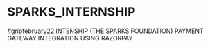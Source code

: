 # SPARKS_INTERNSHIP
#gripfebruary22  INTENSHIP (THE SPARKS FOUNDATION) PAYMENT GATEWAY INTEGRATION USING RAZORPAY
